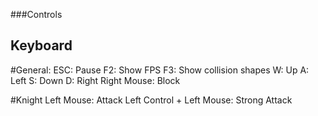 ###Controls

## Keyboard
#General:
ESC:					Pause
F2:					Show FPS
F3:					Show collision shapes
W:					Up
A:					Left
S:					Down
D:					Right
Right Mouse:				Block

#Knight
Left Mouse:				Attack
Left Control + Left Mouse: 		Strong Attack
